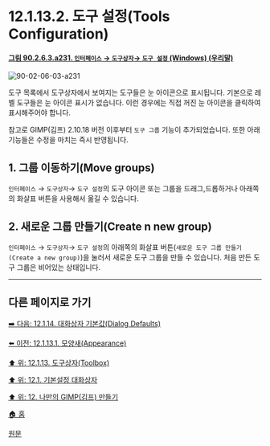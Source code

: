 # 12.1.13.2. 도구 설정(Tools Configuration)

<a id="90-02-06-03-a231"></a>

#### [그림 90.2.6.3.a231. `인터페이스` → `도구상자`→ `도구 설정` (Windows) (우리말)](./90-02-06-03-toolbox.md#90-02-06-03-a231)
![90-02-06-03-a231](https://github.com/wonder13662/gimp/assets/15767104/9df78d57-2554-4148-bd90-d6d54744677a)

도구 목록에서 도구상자에서 보여지는 도구들은 눈 아이콘으로 표시됩니다. 기본으로 레벨 도구들은 눈 아이콘 표시가 없습니다. 이런 경우에는 직접 꺼진 눈 아이콘을 클릭하여 표시해주어야 합니다.

참고로 GIMP(김프) 2.10.18 버전 이후부터 `도구 그룹` 기능이 추가되었습니다. 또한 아래 기능들은 수정을 마치는 즉시 반영됩니다.

## 1. 그룹 이동하기(Move groups)
`인터페이스` → `도구상자`→ `도구 설정`의 도구 아이콘 또는 그룹을 드래그,드롭하거나 아래쪽의 화살표 버튼을 사용해서 옮길 수 있습니다.

## 2. 새로운 그룹 만들기(Create n new group)
`인터페이스` → `도구상자`→ `도구 설정`의 아래쪽의 화살표 버튼(`새로운 도구 그룹 만들기(Create a new group)`)을 눌러서 새로운 도구 그룹을 만들 수 있습니다. 처음 만든 도구 그룹은 비어있는 상태입니다.

***

## 다른 페이지로 가기

[➡️ 다음: 12.1.14. 대화상자 기본값(Dialog Defaults)](./12-01-14-dialog-defaults.md)

[⬅️ 이전: 12.1.13.1. 모양새(Appearance)](./12-01-13-01-appearance.md)

[⬆️ 위: 12.1.13. 도구상자(Toolbox)](./12-01-13-00-toolbox.md)

[⬆️ 위: 12.1. 기본설정 대화상자](./12-01-00-preference-dialog.md)

[⬆️ 위: 12. 나만의 GIMP(김프) 만들기](./12-00-enrich-my-gimp.md)

[🏠 홈](./00-home.md)

[원문](https://docs.gimp.org/2.10/ko/gimp-pimping.html#gimp-prefs-icon-theme)
